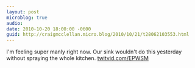 ```yaml
---
layout: post
microblog: true
audio: 
date: 2010-10-20 18:00:00 -0600
guid: http://craigmcclellan.micro.blog/2010/10/21/t28062103553.html
---
```

I'm feeling super manly right now. Our sink wouldn't do this yesterday without spraying the whole kitchen.  [twitvid.com/EPWSM](http://twitvid.com/EPWSM)
